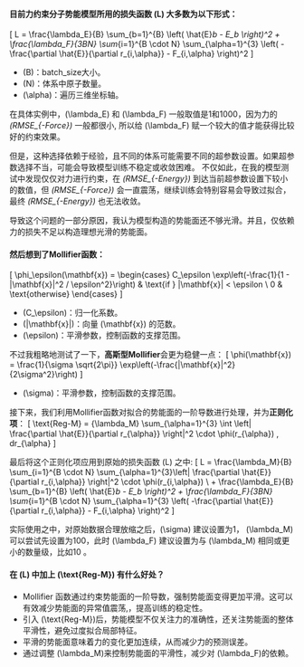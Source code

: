 #### **目前力约束分子势能模型所用的损失函数 \(L\) 大多数为以下形式：**
\[
L = \frac{\lambda_E}{B} \sum_{b=1}^{B} \left( \hat{E}_b - E_b \right)^2 + \frac{\lambda_F}{3BN} \sum_{i=1}^{B \cdot N} \sum_{\alpha=1}^{3} \left( -\frac{\partial \hat{E}}{\partial r_{i,\alpha}} - F_{i,\alpha} \right)^2
\]
- \(B\)：batch_size大小。
-  \(N\)：体系中原子数量。
- \(\alpha\)：遍历三维坐标轴。
  
在具体实例中，\(\lambda_E\) 和 \(\lambda_F\) 一般取值是1和1000，因为力的 *\(RMSE_{-Force}\)* 一般都很小, 所以给 \(\lambda_F\) 赋一个较大的值才能获得比较好的约束效果。

但是，这种选择依赖于经验，且不同的体系可能需要不同的超参数设置。如果超参数选择不当，可能会导致模型训练不稳定或收敛困难。
不仅如此，在我的模型测试中发现仅仅对力进行约束，在 *\(RMSE_{-Energy}\)* 到达当前超参数设置下较小的数值，但 *\(RMSE_{-Force}\)* 会一直震荡，继续训练会特别容易会导致过拟合，最终 *\(RMSE_{-Energy}\)*  也无法收敛。

导致这个问题的一部分原因，我认为模型构造的势能面还不够光滑。并且，仅依赖力的损失不足以构造理想光滑的势能面。

#### **然后想到了Mollifier函数：**
\[
\phi_\epsilon(\mathbf{x}) = 
\begin{cases} 
C_\epsilon \exp\left(-\frac{1}{1 - \|\mathbf{x}\|^2 / \epsilon^2}\right) & \text{if } \|\mathbf{x}\| < \epsilon \\
0 & \text{otherwise}
\end{cases}
\]
- \(C_\epsilon\)：归一化系数。
- \(\|\mathbf{x}\|\)：向量 \(\mathbf{x}\) 的范数。
- \(\epsilon\)：平滑参数，控制函数的支撑范围。

不过我粗略地测试了一下，**高斯型Mollifier**会更为稳健一点：
\[
\phi(\mathbf{x}) = \frac{1}{\sigma \sqrt{2\pi}} \exp\left(-\frac{\|\mathbf{x}\|^2}{2\sigma^2}\right)
\]
- \(\sigma\)：平滑参数，控制函数的支撑范围。

接下来，我们利用Mollifier函数对拟合的势能面的一阶导数进行处理，并为**正则化项**：
\[
\text{Reg-M} = {\lambda_M}  \sum_{\alpha=1}^{3} \int \left\| \frac{\partial \hat{E}}{\partial r_{\alpha}} \right\|^2 \cdot \phi(r_{\alpha}) \, dr_{\alpha}
\]

最后将这个正则化项应用到原始的损失函数 \(L\) 之中:
\[
L = \frac{\lambda_M}{B} \sum_{i=1}^{B \cdot N} \sum_{\alpha=1}^{3}\left\| \frac{\partial \hat{E}}{\partial r_{i,\alpha}} \right\|^2 \cdot  \phi(r_{i,\alpha}) \ + \frac{\lambda_E}{B} \sum_{b=1}^{B} \left( \hat{E}_b - E_b \right)^2 + \frac{\lambda_F}{3BN} \sum_{i=1}^{B \cdot N} \sum_{\alpha=1}^{3} \left( -\frac{\partial \hat{E}}{\partial r_{i,\alpha}} - F_{i,\alpha} \right)^2
\]

实际使用之中，对原始数据合理放缩之后，\(\sigma\) 建议设置为1， \(\lambda_M\)可以尝试先设置为100，此时 \(\lambda_F\) 建议设置为与 \(\lambda_M\) 相同或更小的数量级，比如10 。

#### **在 \(L\) 中加上 \(\text{Reg-M}\) 有什么好处？**

- Mollifier 函数通过约束势能面的一阶导数，强制势能面变得更加平滑。这可以有效减少势能面的异常值震荡,，提高训练的稳定性。
- 引入 \(\text{Reg-M}\)后，势能模型不仅关注力的准确性，还关注势能面的整体平滑性，避免过度拟合局部特征。
- 平滑的势能面意味着力的变化更加连续，从而减少力的预测误差。
- 通过调整 \(\lambda_M\)来控制势能面的平滑性，减少对 \(\lambda_F\)的依赖。
  
